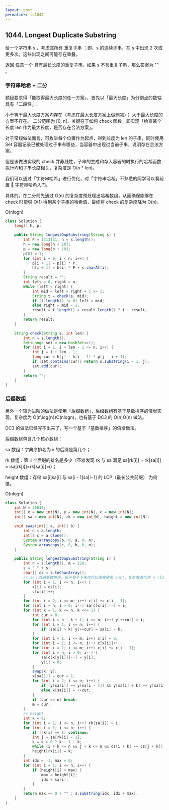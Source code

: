 ```yaml
---
layout: post
permalink: lc1044 
---
```


## 1044. Longest Duplicate Substring

给一个字符串 s ，考虑其所有 重复子串 ：即，s 的连续子串，在 s 中出现 2 次或更多次。这些出现之间可能存在重叠。

返回 任意一个 具有最长长度的重复子串。如果 s 不含重复子串，那么答案为 "" 。

### 字符串哈希 + 二分

题目要求得「能取得最大长度的任一方案」，首先以「最大长度」为分割点的数轴具有「二段性」：

小于等于最大长度方案均存在（考虑在最大长度方案上做删减）；
大于最大长度的方案不存在。
二分范围为 [0, n]，关键在于如何 check 函数，即实现「检查某个长度 len 作为最大长度，是否存在合法方案」。

对于常规做法而言，可枚举每个位置作为起点，得到长度为 len 的子串，同时使用 Set<String> 容器记录已被处理过子串有哪些，当容器中出现过当前子串，说明存在合法方案。

但是该做法实现的 check 并非线性，子串的生成和存入容器的时执行的哈希函数执行均和子串长度相关，复杂度是 O(n * len)。

我们可以通过「字符串哈希」进行优化，对「字符串哈希」不熟悉的同学可以看前置 🧀 字符串哈希入门。

具体的，在二分前先通过 O(n) 的复杂度预处理出哈希数组，从而确保能够在 check 时能够 O(1) 得到某个子串的哈希值，最终将 check 的复杂度降为 O(n)。

O(nlogn)
```java
class Solution {
    long[] h, p;

    public String longestDupSubstring(String s) {
        int P = 1313131, n = s.length();
        h = new long[n + 10];
        p = new long[n + 10];
        p[0] = 1;
        for (int i = 0; i < n; i++) {
            p[i + 1] = p[i] * P;
            h[i + 1] = h[i] * P + s.charAt(i);
        }
        String result = "";
        int left = 0, right = n;
        while (left < right) {
            int mid = left + right + 1 >> 1;
            String t = check(s, mid);
            if (t.length() != 0) left = mid;
            else right = mid - 1;
            result = t.length() > result.length() ? t : result;
        }
        return result;
    }

    String check(String s, int len) {
        int n = s.length();
        Set<Long> set = new HashSet<>();
        for (int i = 1; i + len - 1 <= n; i++) {
            int j = i + len - 1;
            long cur = h[j] - h[i - 1] * p[j - i + 1];
            if (set.contains(cur)) return s.substring(i - 1, j);
            set.add(cur);
        }
        return "";
    }
}
```

### 后缀数组

另外一个较为进阶的做法是使用「后缀数组」，后缀数组有基于基数排序的倍增实现，复杂度为 O(n\log{n})O(nlogn)，也有基于 DC3 的 O(n)O(n) 做法。

DC3 的做法已经写不出来了，写一个基于「基数排序」的倍增做法。

后缀数组包含几个核心数组：

sa 数组：字典序排名为 ii 的后缀是第几个；

rk 数组：第 ii 个后缀的排名是多少（不难发现 rk 与 sa 满足 sa[rk[i]] = rk[sa[i]] = isa[rk[i]]=rk[sa[i]]=i）；

height 数组：存储 sa[i]sa[i] 与 sa[i - 1]sa[i−1] 的 LCP（最长公共前缀） 为何值。

O(nlogn)

```java
class Solution {
    int N = 30010;
    int[] x = new int[N], y = new int[N], c = new int[N];
    int[] sa = new int[N], rk = new int[N], height = new int[N];

    void swap(int[] a, int[] b) {
        int n = a.length;
        int[] c = a.clone();
        System.arraycopy(b, 0, a, 0, n);
        System.arraycopy(c, 0, b, 0, n);
    }

    public String longestDupSubstring(String s) {
        int n = s.length(), m = 128;
        s = " " + s;
        char[] cs = s.toCharArray();
        // sa：两遍基数排序，板子背不下来也可以直接使用 sort，复杂度退化到 n \log^2 n
        for (int i = 1; i <= n; i++) {
            x[i] = cs[i];
            c[x[i]]++;
        }
        for (int i = 2; i <= m; i++) c[i] += c[i - 1];
        for (int i = n; i > 0; i--) sa[c[x[i]]--] = i;
        for (int k = 1; k <= n; k <<= 1) {
            int cur = 0;
            for (int i = n - k + 1; i <= n; i++) y[++cur] = i;
            for (int i = 1; i <= n; i++) {
                if (sa[i] > k) y[++cur] = sa[i] - k;
            }
            for (int i = 1; i <= m; i++) c[i] = 0;
            for (int i = 1; i <= n; i++) c[x[i]]++;
            for (int i = 2; i <= m; i++) c[i] += c[i - 1];
            for (int i = n; i > 0; i--) {
                sa[c[x[y[i]]]--] = y[i];
                y[i] = 0;
            }
            swap(x, y);
            x[sa[1]] = cur = 1;
            for (int i = 2; i <= n; i++) {
                if (y[sa[i]] == y[sa[i - 1]] && y[sa[i] + k] == y[sa[i - 1] + k]) x[sa[i]] = cur;
                else x[sa[i]] = ++cur;
            }
            if (cur == n) break;
            m = cur;
        }
        // height
        int k = 0;
        for (int i = 1; i <= n; i++) rk[sa[i]] = i;
        for (int i = 1; i <= n; i++) {
            if (rk[i] == 1) continue;
            int j = sa[rk[i] - 1];
            k = k > 0 ? k - 1 : k;
            while (i + k <= n && j + k <= n && cs[i + k] == cs[j + k]) k++;
            height[rk[i]] = k;
        }
        int idx = -1, max = 0;
        for (int i = 1; i <= n; i++) {
            if (height[i] > max) {
                max = height[i];
                idx = sa[i];
            }
        }
        return max == 0 ? "" : s.substring(idx, idx + max);
    }
}
```